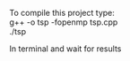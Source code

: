 To compile this project type: <br>
  g++ -o tsp -fopenmp tsp.cpp <br>
  ./tsp<br>
  
In terminal and wait for results
